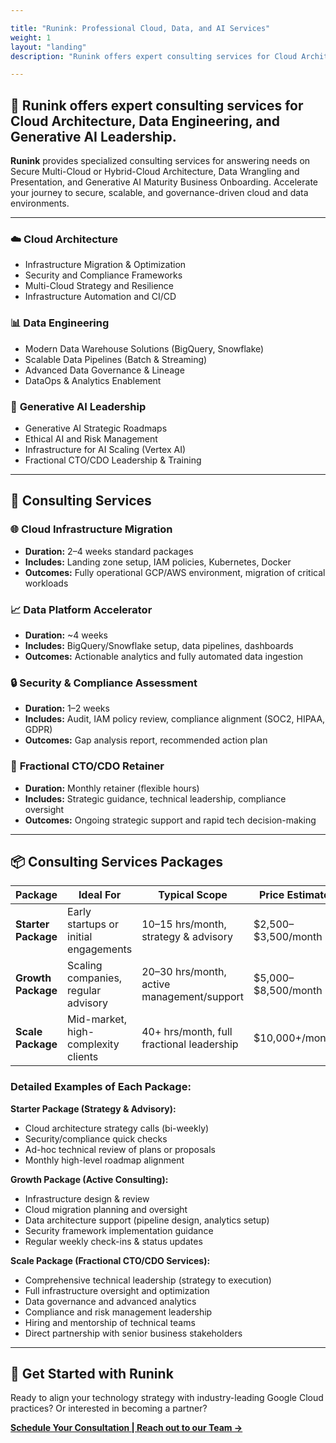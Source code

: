 ```yaml
---

title: "Runink: Professional Cloud, Data, and AI Services"
weight: 1
layout: "landing"
description: "Runink offers expert consulting services for Cloud Architecture, Data Engineering, and Generative AI Leadership."

---
```


## 🚀 Runink offers expert consulting services for Cloud Architecture, Data Engineering, and Generative AI Leadership.

**Runink** provides specialized consulting services for answering needs on Secure Multi-Cloud or Hybrid-Cloud Architecture, Data Wrangling and Presentation, and Generative AI Maturity Business Onboarding. Accelerate your journey to secure, scalable, and governance-driven cloud and data environments.

---

### ☁️ **Cloud Architecture**

* Infrastructure Migration & Optimization
* Security and Compliance Frameworks
* Multi-Cloud Strategy and Resilience
* Infrastructure Automation and CI/CD

### 📊 **Data Engineering**

* Modern Data Warehouse Solutions (BigQuery, Snowflake)
* Scalable Data Pipelines (Batch & Streaming)
* Advanced Data Governance & Lineage
* DataOps & Analytics Enablement

### 🤖 **Generative AI Leadership**

* Generative AI Strategic Roadmaps
* Ethical AI and Risk Management
* Infrastructure for AI Scaling (Vertex AI)
* Fractional CTO/CDO Leadership & Training

---

## 📌 Consulting Services

### 🌐 **Cloud Infrastructure Migration**

* **Duration:** 2–4 weeks standard packages
* **Includes:** Landing zone setup, IAM policies, Kubernetes, Docker
* **Outcomes:** Fully operational GCP/AWS environment, migration of critical workloads

### 📈 **Data Platform Accelerator**

* **Duration:** \~4 weeks
* **Includes:** BigQuery/Snowflake setup, data pipelines, dashboards
* **Outcomes:** Actionable analytics and fully automated data ingestion

### 🔒 **Security & Compliance Assessment**

* **Duration:** 1–2 weeks
* **Includes:** Audit, IAM policy review, compliance alignment (SOC2, HIPAA, GDPR)
* **Outcomes:** Gap analysis report, recommended action plan

### 💼 **Fractional CTO/CDO Retainer**

* **Duration:** Monthly retainer (flexible hours)
* **Includes:** Strategic guidance, technical leadership, compliance oversight
* **Outcomes:** Ongoing strategic support and rapid tech decision-making

---

## 📦 Consulting Services Packages

| Package             | Ideal For                             | Typical Scope                              | Price Estimate        |
| ------------------- | ------------------------------------- | ------------------------------------------ | --------------------- |
| **Starter Package** | Early startups or initial engagements | 10–15 hrs/month, strategy & advisory       | \$2,500–\$3,500/month |
| **Growth Package**  | Scaling companies, regular advisory   | 20–30 hrs/month, active management/support | \$5,000–\$8,500/month |
| **Scale Package**   | Mid-market, high-complexity clients   | 40+ hrs/month, full fractional leadership  | \$10,000+/month       |

### **Detailed Examples of Each Package:**

**Starter Package (Strategy & Advisory):**

* Cloud architecture strategy calls (bi-weekly)
* Security/compliance quick checks
* Ad-hoc technical review of plans or proposals
* Monthly high-level roadmap alignment

**Growth Package (Active Consulting):**

* Infrastructure design & review
* Cloud migration planning and oversight
* Data architecture support (pipeline design, analytics setup)
* Security framework implementation guidance
* Regular weekly check-ins & status updates

**Scale Package (Fractional CTO/CDO Services):**

* Comprehensive technical leadership (strategy to execution)
* Full infrastructure oversight and optimization
* Data governance and advanced analytics
* Compliance and risk management leadership
* Hiring and mentorship of technical teams
* Direct partnership with senior business stakeholders

---

## 🌟 Get Started with Runink

Ready to align your technology strategy with industry-leading Google Cloud practices? Or interested in becoming a partner?

[**Schedule Your Consultation | Reach out to our Team →**](/contact)
